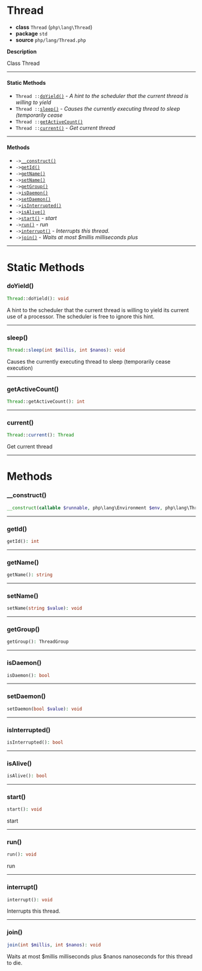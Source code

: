 # Thread

- **class** `Thread` (`php\lang\Thread`)
- **package** `std`
- **source** `php/lang/Thread.php`

**Description**

Class Thread

---

#### Static Methods

- `Thread ::`[`doYield()`](#method-doyield) - _A hint to the scheduler that the current thread is willing to yield_
- `Thread ::`[`sleep()`](#method-sleep) - _Causes the currently executing thread to sleep (temporarily cease_
- `Thread ::`[`getActiveCount()`](#method-getactivecount)
- `Thread ::`[`current()`](#method-current) - _Get current thread_

---

#### Methods

- `->`[`__construct()`](#method-__construct)
- `->`[`getId()`](#method-getid)
- `->`[`getName()`](#method-getname)
- `->`[`setName()`](#method-setname)
- `->`[`getGroup()`](#method-getgroup)
- `->`[`isDaemon()`](#method-isdaemon)
- `->`[`setDaemon()`](#method-setdaemon)
- `->`[`isInterrupted()`](#method-isinterrupted)
- `->`[`isAlive()`](#method-isalive)
- `->`[`start()`](#method-start) - _start_
- `->`[`run()`](#method-run) - _run_
- `->`[`interrupt()`](#method-interrupt) - _Interrupts this thread._
- `->`[`join()`](#method-join) - _Waits at most $millis milliseconds plus_

---
# Static Methods

<a name="method-doyield"></a>

### doYield()
```php
Thread::doYield(): void
```
A hint to the scheduler that the current thread is willing to yield
its current use of a processor. The scheduler is free to ignore this
hint.

---

<a name="method-sleep"></a>

### sleep()
```php
Thread::sleep(int $millis, int $nanos): void
```
Causes the currently executing thread to sleep (temporarily cease
execution)

---

<a name="method-getactivecount"></a>

### getActiveCount()
```php
Thread::getActiveCount(): int
```

---

<a name="method-current"></a>

### current()
```php
Thread::current(): Thread
```
Get current thread

---
# Methods

<a name="method-__construct"></a>

### __construct()
```php
__construct(callable $runnable, php\lang\Environment $env, php\lang\ThreadGroup $group): void
```

---

<a name="method-getid"></a>

### getId()
```php
getId(): int
```

---

<a name="method-getname"></a>

### getName()
```php
getName(): string
```

---

<a name="method-setname"></a>

### setName()
```php
setName(string $value): void
```

---

<a name="method-getgroup"></a>

### getGroup()
```php
getGroup(): ThreadGroup
```

---

<a name="method-isdaemon"></a>

### isDaemon()
```php
isDaemon(): bool
```

---

<a name="method-setdaemon"></a>

### setDaemon()
```php
setDaemon(bool $value): void
```

---

<a name="method-isinterrupted"></a>

### isInterrupted()
```php
isInterrupted(): bool
```

---

<a name="method-isalive"></a>

### isAlive()
```php
isAlive(): bool
```

---

<a name="method-start"></a>

### start()
```php
start(): void
```
start

---

<a name="method-run"></a>

### run()
```php
run(): void
```
run

---

<a name="method-interrupt"></a>

### interrupt()
```php
interrupt(): void
```
Interrupts this thread.

---

<a name="method-join"></a>

### join()
```php
join(int $millis, int $nanos): void
```
Waits at most $millis milliseconds plus
$nanos nanoseconds for this thread to die.